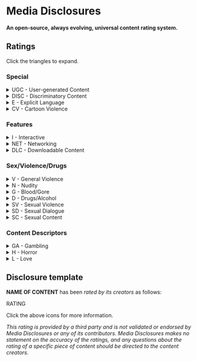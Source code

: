 # Media Disclosures
**An open-source, always evolving, universal content rating system.**

## Ratings
Click the triangles to expand.
### Special
<details>
    <summary>UGC  - User-generated Content</summary>
    <p>This work may contain content that was created by others, which may or may not have been screened and/or rated prior to publishing. Because the nature of this type of content, anything could happen, and the rating cannot be accurately predicted a priori.</p>
</details>
<details>
    <summary>DISC  - Discriminatory Content</summary>
    <p>This work may contain racism, sexism, agism, or any other -ism one might be able to think of. This rating has no relation to how or why these topics are portrayed, and only exists to notify potential viewers that these themes are explored in the content.</p>
</details>
<details>
    <summary>E - Explicit Language</summary>
    <p>This work may contain language which is inflammatory or offensive to some.</p>
</details>
<details>
    <summary>CV - Cartoon Violence</summary>
    <p>This work may contain violence involving animated characters, often but not necessarily in a comedic context and without blood or gore.</p>
</details>

### Features
<details>
    <summary>I - Interactive</summary>
    <p>This work expects or requires active interaction from its users.</p>
</details>
<details>
    <summary>NET - Networking</summary>
    <p>This work expects or requires users to be connected to the internet, for reasons such as multiplayer services and always-on DRM. DLC is not included as part of this rating.</p>
</details>
<details>
    <summary>DLC - Downloadable Content</summary>
    <p>This work has additional downloadable content, which has been sanctioned by its official developers, paid or otherwise.</p>
</details>

### Sex/Violence/Drugs
<details>
    <summary>V - General Violence</summary>
    <p>This work may contain elements many viewers may find violent.</p>
</details>
<details>
    <summary>N - Nudity</summary>
    <p>This work may contain human nudity, sexual or otherwise.</p>
</details>
<details>
    <summary>G - Blood/Gore</summary>
    <p>This work may contain an unusual amount of blood or gore.</p>
</details>
<details>
    <summary>D - Drugs/Alcohol</summary>
    <p>This work may contain the recreational usage of drugs including alcohol, regardless of the context.</p>
</details>
<details>
    <summary>SV - Sexual Violence</summary>
    <p>This work may contain sexual violence.</p>
</details>
<details>
    <summary>SD - Sexual Dialogue</summary>
    <p>This work may contain sexual violence.</p>
</details>
<details>
    <summary>SC - Sexual Content</summary>
    <p>This work may contain depictions of sexual acts.</p>
</details>

### Content Descriptors
<details>
    <summary>GA - Gambling</summary>
    <p>This work may contain depictions of gambling.</p>
</details>
<details>
    <summary>H - Horror</summary>
    <p>This work may contain elements designed to scare its consumer.</p>
</details>
<details>
    <summary>L - Love</summary>
    <p>This work may contain romantic elements.</p>
</details>

## Disclosure template
**NAME OF CONTENT** has been *rated by its creators* as follows:

RATING

Click the above icons for more information.

*This rating is provided by a third party and is not validated or endorsed by Media Disclosures or any of its contributors. Media Disclosures makes no statement on the accuracy of the ratings, and any questions about the rating of a specific piece of content should be directed to the content creators.*
